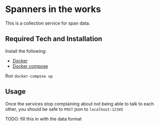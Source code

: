 # Spanners in the works

This is a collection service for span data.

## Required Tech and Installation

Install the following:
- [Docker](https://docs.docker.com/install/)
- [Docker compose](https://docs.docker.com/compose/install/)

Run `docker-compose up`

## Usage

Once the services stop complaining about not being able to talk to each other,
you should be safe to `POST` json to `localhost:12345`

TODO: fill this in with the data format
